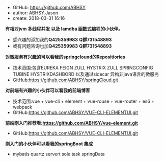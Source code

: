  * GitHub: https://github.com/ABHSY
 * author: ABHSY.Jason
 * create: 2018-03-31 16:16


 **有相对jvm  多线程并发 以及 lamdba 函数式编程的小伙伴。**
 * 感兴趣的添加我的**Q425359983** **Q群731548893**
 * 或有问题咨询也加**Q425359983** **Q群731548893**
 
 
 **对微服务有兴趣的可以看我的springclound的Repositiories**
 * 技术范围:包含EUREKA FEIGN ZULL HYSTRIX ZULL SPRINGCONFIG  TUBINE HYSTRIXDASHBORD 以及通过sidecar 异构非java语言的微服务
 * GitHub:https://github.com/ABHSY/springCloud.git
 
 **对前端有兴趣的小伙伴可以看我的前端博客**<br/>
 * 技术范围:vue + vue-cli + element + vue-rouse + vue-router + es6 + webpack
 * GitHub:https://github.com/ABHSY/VUE-CLI-ELEMENTUI.git
 
 **前端刚入门推荐看:https://github.com/ABHSY/vue-element.git**
 * GitHub:https://github.com/ABHSY/VUE-CLI-ELEMENTUI.git
 
 **刚入门的小伙伴可以看我的springBoot 集成**
 * mybatis quartz servert sole task springData
